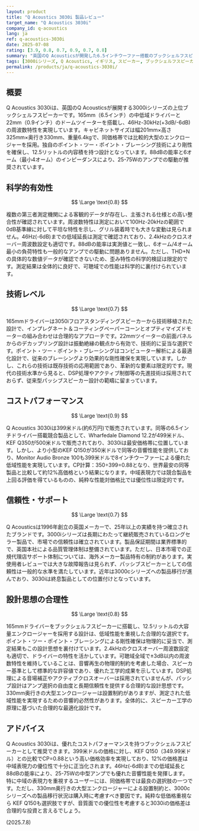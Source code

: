 ```yaml
---
layout: product
title: "Q Acoustics 3030i 製品レビュー"
target_name: "Q Acoustics 3030i"
company_id: q-acoustics
lang: ja
ref: q-acoustics-3030i
date: 2025-07-08
rating: [3.9, 0.8, 0.7, 0.9, 0.7, 0.8]
summary: "英国のQ Acousticsが開発した6.5インチウーファー搭載のブックシェルフスピーカー。46Hz-30kHz(+3dB/-6dB)の周波数特性と88dBの能率を持ち、中域の表現力に優れた音響設計が特徴。399米ドル(約6万円)という価格設定で、競合のWharfedale Diamond 12.2やKEF Q350と比較しても合理的な選択肢を提供する。"
tags: [3000iシリーズ, Q Acoustics, イギリス, スピーカー, ブックシェルフスピーカー]
permalink: /products/ja/q-acoustics-3030i/
---
```

## 概要

Q Acoustics 3030iは、英国のQ Acousticsが展開する3000iシリーズの上位ブックシェルフスピーカーです。165mm（6.5インチ）の中低域ドライバーと22mm（0.9インチ）のドームツイーターを搭載し、46Hz-30kHz(+3dB/-6dB)の周波数特性を実現しています。キャビネットサイズは幅201mm×高さ325mm×奥行き330mm、重量6.4kgで、同価格帯では比較的大型のエンクロージャーを採用。独自のポイント・ツー・ポイント・ブレーシング技術により剛性を確保し、12.5リットルの内容積を持つ設計となっています。88dBの能率と6オーム（最小4オーム）のインピーダンスにより、25-75Wのアンプでの駆動が推奨されています。

## 科学的有効性

$$ \Large \text{0.8} $$

複数の第三者測定機関による客観的データが存在し、主張される仕様との高い整合性が確認されています。周波数特性は測定において100Hz-20kHzの範囲で0dB基準線に対して平坦な特性を示し、グリル装着時でも大きな変動は見られません。46Hz(-6dB)までの低域延長は測定で確認されており、2.4kHzのクロスオーバー周波数設定も適切です。88dBの能率は実測値と一致し、6オーム/4オーム最小の負荷特性も一般的なアンプでの駆動に問題ありません。ただし、THD+Nの具体的な数値データが確認できないため、歪み特性の科学的検証は限定的です。測定結果は全体的に良好で、可聴域での性能は科学的に裏付けられています。

## 技術レベル

$$ \Large \text{0.7} $$

165mmドライバーは3050iフロアスタンディングスピーカーから技術移植された設計で、インプレグネート＆コーティングペーパーコーンとオプティマイズドモーターの組み合わせは合理的なアプローチです。22mmツイーターの前面パネルからのデカップリング設計は振動絶縁の観点から有効で、技術的に妥当な選択です。ポイント・ツー・ポイント・ブレーシングはコンピューター解析による最適化設計で、従来のブレーシングより効果的な剛性確保を実現しています。しかし、これらの技術は既存技術の応用範囲であり、革新的な要素は限定的です。現代の技術水準から見ると、DSP処理やアクティブ制御等の先進技術は採用されておらず、従来型パッシブスピーカー設計の範疇に留まっています。

## コストパフォーマンス

$$ \Large \text{0.9} $$

Q Acoustics 3030iは399米ドル(約6万円)で販売されています。同等の6.5インチドライバー搭載競合製品として、Wharfedale Diamond 12.2が499米ドル、KEF Q350が500米ドルで販売されており、3030iは最安価格帯に位置しています。しかし、より小型のKEF Q150が350米ドルで同等の音響性能を提供しており、Monitor Audio Bronze 100も399米ドルで8インチウーファーによる優れた低域性能を実現しています。CP計算：350÷399=0.88となり、世界最安の同等製品と比較して約12%高価格という結果になります。中域表現力では競合製品を上回る評価を得ているものの、純粋な性能対価格比では優位性は限定的です。

## 信頼性・サポート

$$ \Large \text{0.7} $$

Q Acousticsは1996年創立の英国メーカーで、25年以上の実績を持つ確立されたブランドです。3000iシリーズは長期にわたって継続販売されているロングセラー製品で、市場での信頼性は確立されています。製品保証期間は業界標準的で、英国本社による品質管理体制は整備されています。ただし、日本市場での正規代理店サポート体制については、海外メーカー製品特有の制約があります。実使用者レビューでは大きな故障報告は見られず、パッシブスピーカーとしての信頼性は一般的な水準を満たしています。近年は3000cシリーズへの製品移行が進んでおり、3030iは終息製品としての位置付けとなっています。

## 設計思想の合理性

$$ \Large \text{0.8} $$

165mmドライバーをブックシェルフスピーカーに搭載し、12.5リットルの大容量エンクロージャーを採用する設計は、低域性能を重視した合理的な選択です。ポイント・ツー・ポイント・ブレーシングによる剛性確保は物理的に妥当で、測定結果もこの設計思想を裏付けています。2.4kHzのクロスオーバー周波数設定も適切で、ドライバーの特性を活かしています。可聴域全域で±3dB以内の周波数特性を維持していることは、音響再生の物理的制約を考慮した場合、スピーカー基準として標準的な許容値であり、優れた工学的成果を示しています。DSP処理による音場補正やアクティブクロスオーバーは採用されていませんが、パッシブ設計はアンプ選択の自由度と長期信頼性を提供する合理的な設計思想です。330mm奥行きの大型エンクロージャーは設置制約がありますが、測定された低域性能を実現するための音響的必然性があります。全体的に、スピーカー工学の原理に基づいた合理的な最適化設計です。

## アドバイス

Q Acoustics 3030iは、優れたコストパフォーマンスを持つブックシェルフスピーカーとして推奨できます。399米ドルの価格に対し、KEF Q150（349.99米ドル）との比較でCP=0.88という高い価格効率を実現しており、12%の価格差は中域表現力の優位性で十分に正当化されます。46Hz(-6dB)までの低域延長と88dBの能率により、25-75Wの中型アンプでも優れた音響性能を発揮します。特に中域の表現力を重視するユーザーには、同価格帯では最良の選択肢の一つです。ただし、330mm奥行きの大型エンクロージャーによる設置制約と、3000cシリーズへの製品移行状況は購入時に考慮すべき要因です。純粋な低価格重視なら KEF Q150も選択肢ですが、音質面での優位性を考慮すると3030iの価格差は合理的な投資と言えるでしょう。

(2025.7.8)